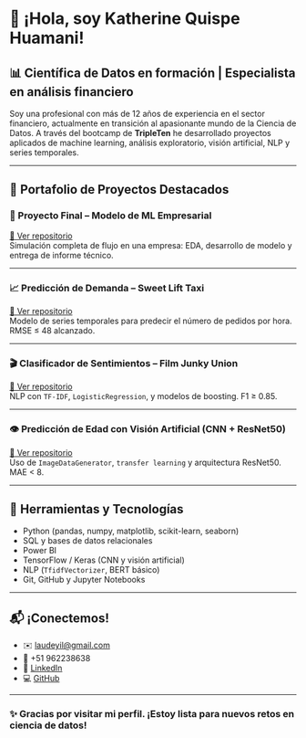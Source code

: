 # 👋 ¡Hola, soy Katherine Quispe Huamani!

## 📊 Científica de Datos en formación | Especialista en análisis financiero

Soy una profesional con más de 12 años de experiencia en el sector financiero, actualmente en transición al apasionante mundo de la Ciencia de Datos. A través del bootcamp de **TripleTen** he desarrollado proyectos aplicados de machine learning, análisis exploratorio, visión artificial, NLP y series temporales.

---

## 🚀 Portafolio de Proyectos Destacados

### 🧠 Proyecto Final – Modelo de ML Empresarial  
[🔗 Ver repositorio](https://github.com/katherine1408/final-project-ml-tripleten)  
Simulación completa de flujo en una empresa: EDA, desarrollo de modelo y entrega de informe técnico.

---

### 📈 Predicción de Demanda – Sweet Lift Taxi  
[🔗 Ver repositorio](https://github.com/katherine1408/sprint14-taxi-demand-forecasting)  
Modelo de series temporales para predecir el número de pedidos por hora. RMSE ≤ 48 alcanzado.

---

### 🎬 Clasificador de Sentimientos – Film Junky Union  
[🔗 Ver repositorio](https://github.com/katherine1408/sprint15-sentiment-analysis-film-junky)  
NLP con `TF-IDF`, `LogisticRegression`, y modelos de boosting. F1 ≥ 0.85.

---

### 👁️ Predicción de Edad con Visión Artificial (CNN + ResNet50)  
[🔗 Ver repositorio](https://github.com/katherine1408/sprint16-age-prediction-cnn)  
Uso de `ImageDataGenerator`, `transfer learning` y arquitectura ResNet50. MAE < 8.

---

## 🧰 Herramientas y Tecnologías

- Python (pandas, numpy, matplotlib, scikit-learn, seaborn)
- SQL y bases de datos relacionales
- Power BI
- TensorFlow / Keras (CNN y visión artificial)
- NLP (`TfidfVectorizer`, BERT básico)
- Git, GitHub y Jupyter Notebooks

---

## 📬 ¡Conectemos!

- ✉️ [laudeyil@gmail.com](mailto:laudeyil@gmail.com)
- 📱 +51 962238638
- 💼 [LinkedIn](https://www.linkedin.com/in/katherine-esther-quispe-humani-3a198a321/)
- 💻 [GitHub](https://github.com/katherine1408)

---

### ✨ Gracias por visitar mi perfil. ¡Estoy lista para nuevos retos en ciencia de datos!
